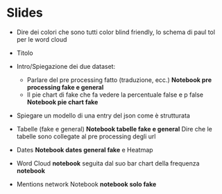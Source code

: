 # Slides

- Dire dei colori che sono tutti color blind friendly, lo schema di paul tol per le word cloud
- Titolo
- Intro/Spiegazione dei due dataset:
    - Parlare del pre processing fatto (traduzione, ecc.) **Notebook pre processing fake e general**
    - Il pie chart di fake che fa vedere la percentuale false e p false **Notebook pie chart fake**
- Spiegare un modello di una entry del json come è strutturata
- Tabelle (fake e general) **Notebook tabelle fake e general** Dire che le tabelle sono collegate al pre processing degli url
- Dates **Notebook dates general fake** e Heatmap 
- Word Cloud **notebook** seguita dal suo bar chart della frequenza **notebook**


- Mentions network Notebook **notebook solo fake**
